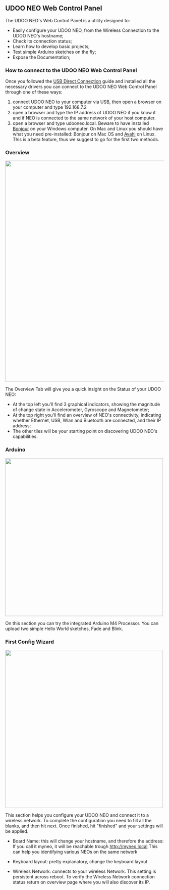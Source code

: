 ## UDOO NEO Web Control Panel

The UDOO NEO's Web Control Panel is a utility designed to:

* Easily configure your UDOO NEO, from the Wireless Connection to the UDOO NEO's hostname;
* Check its connection status;
* Learn how to develop basic projects;
* Test simple Arduino sketches on the fly;
* Expose the Documentation;

### How to connect to the UDOO NEO Web Control Panel

Once you followed the [USB Direct Connection](http://www.udoo.org/docs-neo/Basic_Setup/Usb_Direct_Connection.html) guide and installed all the necessary drivers you can connect to the UDOO NEO Web Control Panel through one of these ways:

1) connect UDOO NEO to your computer via USB, then open a browser on your computer and type 192.168.7.2   
2) open a browser and type the IP address of UDOO NEO if you know it and if NEO is connected to the same network of your host computer.
3) open a browser and type udooneo.local. Beware to have installed [Bonjour](https://developer.apple.com/bonjour/) on your Windows computer. On Mac and Linux you should have what you need pre-installed: Bonjour on Mac OS and [Avahi](http://www.avahi.org/) on Linux. This is a beta feature, thus we suggest to go for the first two methods.

### Overview 

<img style="width:700px;" src="../img/udoo-web-control-panel1.jpg">

The Overview Tab will give you a quick insight on the Status of your UDOO NEO:

* At the top left you'll find 3 graphical indicators, showing the magnitude of change state in Accelerometer, Gyroscope and Magnetometer;
* At the top right you'll find an overview of NEO's connectivity, indicating whether Ethernet, USB, Wlan and Bluetooth are connected, and their IP address;
* The other tiles will be your starting point on discovering UDOO NEO's capabilities.


### Arduino

<img style="width:500px;" src="../img/udoo-web-control-panel2.jpg">

On this section you can try the integrated Arduino M4 Processor. You can upload two simple Hello World sketches, Fade and Blink.

### First Config Wizard 

<img style="width:500px;" src="../img/udoo-web-control-panel3.jpg">

This section helps you configure your UDOO NEO and connect it to a wireless network.
To complete the configuration you need to fill all the blanks, and then hit next. Once finished, hit "finished" and your settings will be applied.  

* Board Name: this will change your hostname, and therefore the address:
If you call it myneo, it will be reachable trough http://myneo.local
This can help you identifying various NEOs on the same network

* Keyboard layout: pretty explanatory, change the keyboard layout 
* Wireless Network: connects to your wireless Network. This setting is persistent across reboot. To verify the Wireless Network connection status return on overview page where you will also discover its IP.


